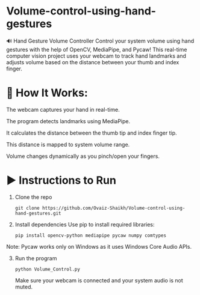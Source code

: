 # Volume-control-using-hand-gestures

🔊 Hand Gesture Volume Controller
Control your system volume using hand gestures with the help of OpenCV, MediaPipe, and Pycaw! This real-time computer vision project uses your webcam to track hand landmarks and adjusts volume based on the distance between your thumb and index finger.

# 📸 How It Works:

The webcam captures your hand in real-time.

The program detects landmarks using MediaPipe.

It calculates the distance between the thumb tip and index finger tip.

This distance is mapped to system volume range.

Volume changes dynamically as you pinch/open your fingers.



# ▶️ Instructions to Run
1. Clone the repo

       git clone https://github.com/Ovaiz-Shaikh/Volume-control-using-hand-gestures.git
 

2. Install dependencies
       Use pip to install required libraries:

       pip install opencv-python mediapipe pycaw numpy comtypes

 Note: Pycaw works only on Windows as it uses Windows Core Audio APIs.


3. Run the program
 
       python Volume_Control.py

   Make sure your webcam is connected and your system audio is not muted.
